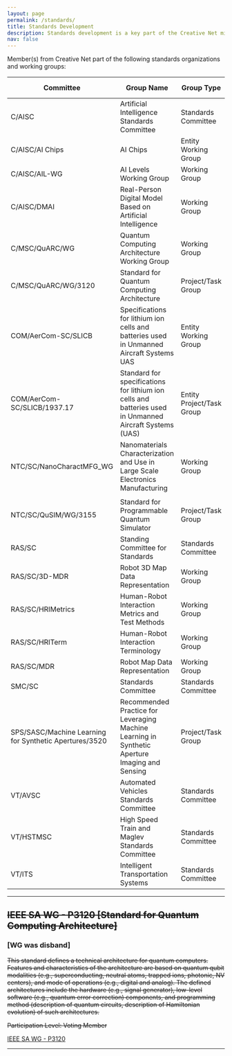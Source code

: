 ```yaml
---
layout: page
permalink: /standards/
title: Standards Development
description: Standards development is a key part of the Creative Net mission. We are committed to developing and maintaining open standards that enable the interoperability of Creative Net services and the broader Internet.
nav: false
---
```


Member(s) from Creative Net part of the following standards organizations and working groups:

| Committee                                              | Group Name                                                                                              | Group Type                | Participation Level |
| ------------------------------------------------------ | ------------------------------------------------------------------------------------------------------- | ------------------------- | ------------------- |
| C/AISC                                                 | Artificial Intelligence Standards Committee                                                             | Standards Committee       | Participant         |
| C/AISC/AI Chips                                        | AI Chips                                                                                                | Entity Working Group      | Participant         |
| C/AISC/AIL-WG                                          | AI Levels Working Group                                                                                 | Working Group             | Participant         |
| C/AISC/DMAI                                            | Real-Person Digital Model Based on Artificial Intelligence                                              | Working Group             | Voting Member       |
| C/MSC/QuARC/WG                                         | Quantum Computing Architecture Working Group                                                            | Working Group             | Participant         |
| C/MSC/QuARC/WG/3120                                    | Standard for Quantum Computing Architecture                                                             | Project/Task Group        | Participant         |
| COM/AerCom-SC/SLICB                                    | Specifications for lithium ion cells and batteries used in Unmanned Aircraft Systems UAS                | Entity Working Group      | Participant         |
| COM/AerCom-SC/SLICB/1937.17                            | Standard for specifications for lithium ion cells and batteries used in Unmanned Aircraft Systems (UAS) | Entity Project/Task Group | Participant         |
| NTC/SC/NanoCharactMFG_WG                               | Nanomaterials Characterization and Use in Large Scale Electronics Manufacturing                         | Working Group             | Voting Member       |
|                                                        |                                                                                                         |                           |                     |
| NTC/SC/QuSIM/WG/3155                                   | Standard for Programmable Quantum Simulator                                                             | Project/Task Group        | Participant         |
| RAS/SC                                                 | Standing Committee for Standards                                                                        | Standards Committee       | Participant         |
| RAS/SC/3D-MDR                                          | Robot 3D Map Data Representation                                                                        | Working Group             | Non-Voting Member   |
| RAS/SC/HRIMetrics                                      | Human-Robot Interaction Metrics and Test Methods                                                        | Working Group             | Participant         |
| RAS/SC/HRITerm                                         | Human-Robot Interaction Terminology                                                                     | Working Group             | Participant         |
| RAS/SC/MDR                                             | Robot Map Data Representation                                                                           | Working Group             | Participant         |
| SMC/SC                                                 | Standards Committee                                                                                     | Standards Committee       | Participant         |
| SPS/SASC/Machine Learning for Synthetic Apertures/3520 | Recommended Practice for Leveraging Machine Learning in Synthetic Aperture Imaging and Sensing          | Project/Task Group        | Participant         |
| VT/AVSC                                                | Automated Vehicles Standards Committee                                                                  | Standards Committee       | Participant         |
| VT/HSTMSC                                              | High Speed Train and Maglev Standards Committee                                                         | Standards Committee       | Observer            |
| VT/ITS                                                 | Intelligent Transportation Systems                                                                      | Standards Committee       | Participant         |

---

## ~~IEEE SA WG - P3120 [Standard for Quantum Computing Architecture]~~

### [WG was disband]

~~This standard defines a technical architecture for quantum computers. Features and characteristics of the architecture are based on quantum qubit modalities (e.g., superconducting, neutral atoms, trapped ions, photonic, NV centers), and mode of operations (e.g., digital and analog). The defined architectures include the hardware (e.g., signal generator), low-level software (e.g., quantum error correction) components, and programming method (description of quantum circuits, description of Hamiltonian evolution) of such architectures.~~

~~Participation Level: Voting Member~~

[IEEE SA WG - P3120](https://standards.ieee.org/ieee/3120/11359/)

---
